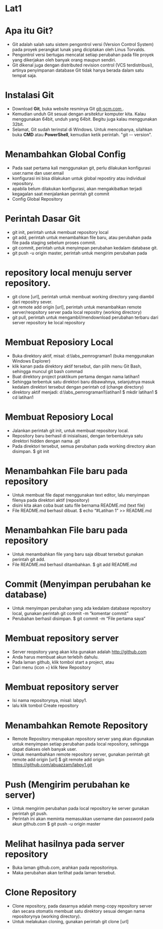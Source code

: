 # Lat1
# Apa itu Git?
* Git adalah salah satu sistem pengontrol versi (Version Control
System) pada proyek perangkat lunak yang diciptakan oleh Linus
Torvalds.
* Pengontrol versi bertugas mencatat setiap perubahan pada file
proyek yang dikerjakan oleh banyak orang maupun sendiri.
* Git dikenal juga dengan distributed revision control (VCS terdistribusi),
artinya penyimpanan database Git tidak hanya berada dalam satu
tempat saja.
# Instalasi Git
* Download **Git**, buka website resminya Git [ git-scm.com ]( http://git-scm.com ).
* Kemudian unduh Git sesuai dengan arsitektur komputer kita. Kalau
menggunakan 64bit, unduh yang 64bit. Begitu juga kalau
menggunakan 32bit.
* Selamat, Git sudah terinstal di Windows. Untuk mencobanya,
silahkan buka **CMD** atau **PowerShell**, kemudian ketik perintah.
"git -- version".


# Menambahkan Global Config
* Pada saat pertama kali menggunakan git, perlu dilakukan konfigurasi
user.name dan user.email
* konfigurasi ini bisa dilakukan untuk global repostiry atau individual
repository.
* apabila belum dilakukan konfigurasi, akan mengakibatkan terjadi
kegagalan saat menjalankan perintah git commit
* Config Global Repository

# Perintah Dasar Git
* git init, perintah untuk membuat repository local
* git add, perintah untuk menambahkan file baru, atau perubahan pada file
pada staging sebelum proses commit.
* git commit, perintah untuk menyimpan perubahan kedalam database git.
* git push -u origin master, perintah untuk mengirim perubahan pada
 
 # repository local menuju server repository.
* git clone [url], perintah untuk membuat working directory yang diambil dari
repositry sever.
* git remote add origin [url], perintah untuk menambahkan remote
server/reopsitory server pada local repositry (working directory)
* git pull, perintah untuk mengambil/mendownload perubahan terbaru dari
server repository ke local repository

# Membuat Reposiory Local
* Buka direktory aktif, misal: d:\labs_pemrograman1 (buka
menggunakan Windows Explorer)
* klik kanan pada direktory aktif tersebut, dan pilih menu Git Bash,
sehingga muncul git bash commad
* Buat direktory project praktikum pertama dengan nama latihan1
* Sehingga terbentuk satu direktori baru dibawahnya, selanjutnya
masuk kedalam direktori tersebut dengan perintah cd (change
directory)
* direktory aktif menjadi: d:\labs_pemrograman1\latihan1
$ mkdir latihan1
$ cd latihan1
# Membuat Reposiory Local
* Jalankan perintah git init, untuk membuat repository local.
* Repository baru berhasil di inisialisasi, dengan terbentuknya satu
direktori hidden dengan nama .git
* Pada direktori tersebut, semua perubahan pada working directory
akan disimpan.
$ git init

# Menambahkan File baru pada repository
* Untuk membuat file dapat menggunakan text editor, lalu menyimpan
filenya pada direktori aktif (repository)
* disini kita akan coba buat satu file bernama README.md (text file)
* File README.md berhasil dibuat.
$ echo “#Latihan 1” >> README.md

# Menambahkan File baru pada repository
* Untuk menambahkan file yang baru saja dibuat tersebut gunakan
perintah git add.
* File README.md berhasil ditambahkan.
$ git add README.md

# Commit (Menyimpan perubahan ke database)
* Untuk menyimpan perubahan yang ada kedalam database repository
local, gunakan perintah git commit -m “komentar commit”
* Perubahan berhasil disimpan.
$ git commit -m “File pertama saya”

# Membuat repository server
* Server reopsitory yang akan kita gunakan adalah http://github.com
* Anda harus membuat akun terlebih dahulu.
* Pada laman github, klik tombol start a project, atau
* Dari menu (icon +) klik New Repository

# Membuat repository server
* Isi nama repositorynya, misal: labpy1.
* lalu klik tombol Create repository
# Menambahkan Remote Repository
* Remote Repository merupakan repository server yang akan
digunakan untuk menyimpan setiap perubahan pada local repository,
sehingga dapat diakses oleh banyak user.
* Untuk menambahkan remote repository server, gunakan perintah
git remote add origin [url]
$ git remote add origin https://github.com/abuazzam/labpy1.git

# Push (Mengirim perubahan ke server)
* Untuk mengirim perubahan pada local repository ke server gunakan
perintah git push.
* Perintah ini akan meminta memasukkan username dan password
pada akun github.com
$ git push -u origin master

# Melihat hasilnya pada server repository
* Buka laman github.com,
arahkan pada repositorinya.
* Maka perubahan akan
terlihat pada laman
tersebut.

# Clone Repository
* Clone repository, pada dasarnya adalah meng-copy repository server
dan secara otomatis membuat satu direktory sesuai dengan nama
repositorynya (working directory).
* Untuk melakukan cloning, gunakan perintah git clone [url]
